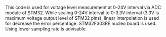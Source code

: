 This code is used for voltage level measurement at 0-24V interval via ADC module of STM32.
While scaling 0-24V interval to 0-3.3V interval (3.3V is maximum voltage output level of STM32 pins), linear interpolation is used for decrease the error percentage.
STM32F303RE nucleo board is used.
Using lower sampling rate is advisable.  
  
